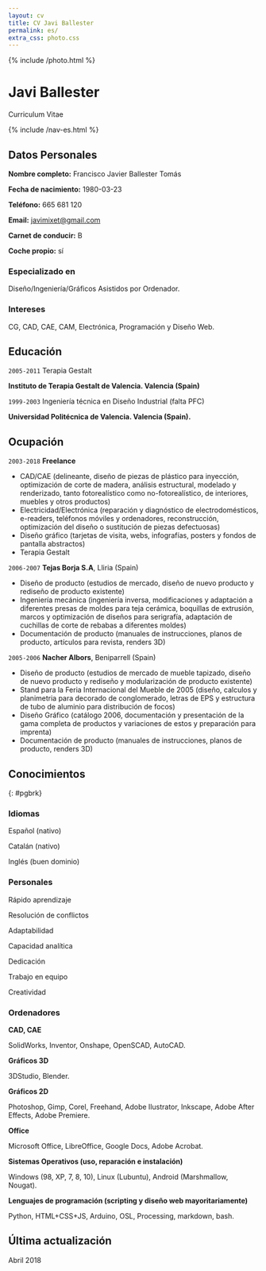 ```yaml
---
layout: cv
title: CV Javi Ballester
permalink: es/
extra_css: photo.css
---
```


{% include /photo.html %}

Javi Ballester
==============

Curriculum Vitae

{% include /nav-es.html %}

## Datos Personales

**Nombre completo:** Francisco Javier Ballester Tomás

**Fecha de nacimiento:** 1980-03-23

**Teléfono:** 665 681 120

**Email:** javimixet@gmail.com

**Carnet de conducir:** B

**Coche propio:** sí
 

### Especializado en

Diseño/Ingeniería/Gráficos Asistidos por Ordenador.


### Intereses

CG, CAD, CAE, CAM, Electrónica, Programación y Diseño Web.


## Educación

`2005-2011`
Terapia Gestalt

**Instituto de Terapia Gestalt de Valencia. Valencia (Spain)**

`1999-2003`
Ingeniería técnica en Diseño Industrial (falta PFC)

**Universidad Politécnica de Valencia. Valencia (Spain).**

<!-- `1991-2004`
Trumpet Player
**Private lessons with trumpet players Rafael Carreño, Salvador Verdú and David Pastor** -->

## Ocupación

`2003-2018`
**Freelance**

- CAD/CAE (delineante, diseño de piezas de plástico para inyección, optimización de corte de madera, análisis estructural, modelado y renderizado, tanto fotorealístico como no-fotorealístico, de interiores, muebles y otros productos)
- Electricidad/Electrónica (reparación y diagnóstico de electrodomésticos, e-readers, teléfonos móviles y ordenadores, reconstrucción, optimización del diseño o sustitución de piezas defectuosas)
- Diseño gráfico (tarjetas de visita, webs, infografías, posters y fondos de pantalla abstractos)
- Terapia Gestalt
<!-- - Street bands and amateur funk-jazz bands trumpet player -->

`2006-2007`
**Tejas Borja S.A**, Lliria (Spain)

- Diseño de producto (estudios de mercado, diseño de nuevo producto y rediseño de producto existente)
- Ingeniería mecánica (ingeniería inversa, modificaciones y adaptación a diferentes presas de moldes para teja cerámica, boquillas de extrusión, marcos y optimización de diseños para serigrafía, adaptación de cuchillas de corte de rebabas a diferentes moldes)
- Documentación de producto (manuales de instrucciones, planos de producto, artículos para revista, renders 3D)

`2005-2006`
**Nacher Albors**, Beniparrell (Spain)

- Diseño de producto (estudios de mercado de mueble tapizado, diseño de nuevo producto y rediseño y modularización de producto existente)
- Stand para la Feria Internacional del Mueble de 2005 (diseño, calculos y planimetria para decorado de conglomerado, letras de EPS y estructura de tubo de aluminio para distribución de focos)
- Diseño Gráfico (catálogo 2006, documentación y presentación de la gama completa de productos y variaciones de estos y preparación para imprenta)
- Documentación de producto (manuales de instrucciones, planos de producto, renders 3D)

<!-- `1999-2004`
**Different Companies**, Pedreguer, Calpe, Ondara, Denia (Spain)

- Summer months mason's peon and farm worker

`1998-1999`
**Vall de Laguar town hall**, Vall de Laguar (Spain)

- Waiter and manager of small swimming pool bar in summer months  -->


## Conocimientos
{: #pgbrk}

### Idiomas

Español (nativo)

Catalán (nativo)

Inglés (buen dominio)

### Personales

Rápido aprendizaje

Resolución de conflictos

Adaptabilidad

Capacidad analítica

Dedicación

Trabajo en equipo

Creatividad


### Ordenadores

**CAD, CAE**

SolidWorks, Inventor, Onshape, OpenSCAD, AutoCAD.

**Gráficos 3D**

3DStudio, Blender.

**Gráficos 2D**
 
Photoshop, Gimp, Corel, Freehand, Adobe Ilustrator, Inkscape, Adobe After Effects, Adobe Premiere.

**Office**
 
Microsoft Office, LibreOffice, Google Docs, Adobe Acrobat.

**Sistemas Operativos (uso, reparación e instalación)**
 
Windows (98, XP, 7, 8, 10), Linux (Lubuntu), Android (Marshmallow, Nougat).

**Lenguajes de programación (scripting y diseño web mayoritariamente)**
 
Python, HTML+CSS+JS, Arduino, OSL, Processing, markdown, bash.

<!-- **Sheet music**

Sibelius, Finale, Musescore, Lilypond. -->


## Última actualización

Abril 2018